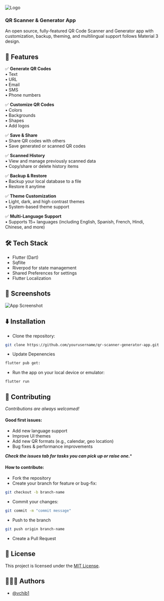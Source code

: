 ![Logo](https://dev-to-uploads.s3.amazonaws.com/uploads/articles/th5xamgrr6se0x5ro4g6.png)

### QR Scanner & Generator App

An open source, fully-featured QR Code Scanner and Generator app with customization, backup,
theming, and multilingual support follows Material 3 design.

## 📜 Features

✅ **Generate QR Codes**  
• Text  
• URL  
• Email  
• SMS  
• Phone numbers

✅ **Customize QR Codes**  
• Colors  
• Backgrounds  
• Shapes  
• Add logos

✅ **Save & Share**  
• Share QR codes with others  
• Save generated or scanned QR codes

✅ **Scanned History**  
• View and manage previously scanned data  
• Copy/share or delete history items

✅ **Backup & Restore**  
• Backup your local database to a file  
• Restore it anytime

✅ **Theme Customization**  
• Light, dark, and high contrast themes  
• System-based theme support

✅ **Multi-Language Support**  
• Supports 15+ languages (including English, Spanish, French, Hindi, Chinese, and more)

## 🛠️ Tech Stack

- Flutter (Dart)
- Sqflite
- Riverpod for state management
- Shared Preferences for settings
- Flutter Localization

## 📸 Screenshots

![App Screenshot](https://via.placeholder.com/468x300?text=App+Screenshot+Here)

## ⬇️ Installation

- Clone the repository:

```bash
git clone https://github.com/yourusername/qr-scanner-generator-app.git
```

- Update Depenencies

```bash
flutter pub get:
```

- Run the app on your local device or emulator:

```bash
flutter run
```

## 🤝 Contributing

*Contributions are always welcomed!*

#### Good first issues:

- Add new language support
- Improve UI themes
- Add new QR formats (e.g., calendar, geo location)
- Bug fixes & performance improvements

***Check the issues tab for tasks you can pick up or raise one.****

#### How to contribute:

- Fork the repository
- Create your branch for feature or bug-fix:

```bash
git checkout -b branch-name
```

- Commit your changes:

```bash
git commit -m "commit message"
```

- Push to the branch

```bash
git push origin branch-name
```  

- Create a Pull Request

## 📃 License

This project is licensed under the [MIT License](LICENSE).

## 👩🏻‍💻 Authors

- [@vchib1](https://www.github.com/vchib1)

